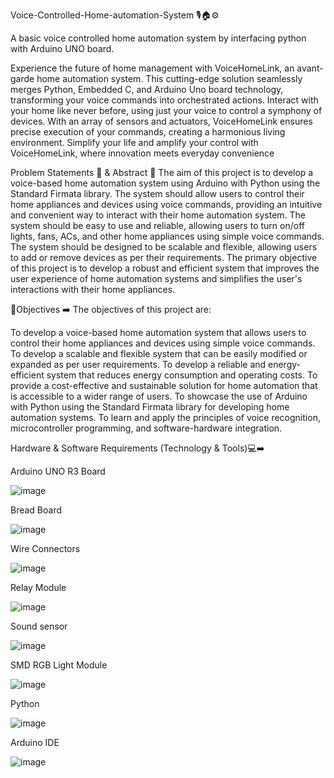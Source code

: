 Voice-Controlled-Home-automation-System 🎙️🏠⚙️  


A basic voice controlled home automation system by interfacing python with Arduino UNO board.

Experience the future of home management with VoiceHomeLink, an avant-garde home automation system. This cutting-edge solution seamlessly merges Python, Embedded C, and Arduino Uno board technology, transforming your voice commands into orchestrated actions. Interact with your home like never before, using just your voice to control a symphony of devices. With an array of sensors and actuators, VoiceHomeLink ensures precise execution of your commands, creating a harmonious living environment. Simplify your life and amplify your control with VoiceHomeLink, where innovation meets everyday convenience

Problem Statements 📌 & Abstract 📝
The aim of this project is to develop a voice-based home automation system using Arduino with Python using the Standard Firmata library. The system should allow users to control their home appliances and devices using voice commands, providing an intuitive and convenient way to interact with their home automation system. The system should be easy to use and reliable, allowing users to turn on/off lights, fans, ACs, and other home appliances using simple voice commands. The system should be designed to be scalable and flexible, allowing users to add or remove devices as per their requirements. The primary objective of this project is to develop a robust and efficient system that improves the user experience of home automation systems and simplifies the user's interactions with their home appliances.

🎯Objectives ➡️
The objectives of this project are:

To develop a voice-based home automation system that allows users to control their home appliances and devices using simple voice commands.
To develop a scalable and flexible system that can be easily modified or expanded as per user requirements.
To develop a reliable and energy-efficient system that reduces energy consumption and operating costs.
To provide a cost-effective and sustainable solution for home automation that is accessible to a wider range of users.
To showcase the use of Arduino with Python using the Standard Firmata library for developing home automation systems.
To learn and apply the principles of voice recognition, microcontroller programming, and software-hardware integration.

Hardware & Software Requirements (Technology & Tools)💻➡️


Arduino UNO R3 Board

![image](https://github.com/user-attachments/assets/638390d9-0736-4acd-8ec8-4f4600f2272e)


Bread Board




![image](https://github.com/user-attachments/assets/6b9ff050-5020-45bd-a497-c67b7382d79a)


Wire Connectors



![image](https://github.com/user-attachments/assets/2e1a3df4-f2ac-4ca2-b02e-0143c33874cb)



Relay Module



![image](https://github.com/user-attachments/assets/678ef259-4b00-46cf-ac2b-32c4966a4bae)


Sound sensor


![image](https://github.com/user-attachments/assets/baf7ec21-4945-4a75-8a7b-548dbcf69004)



SMD RGB Light Module




![image](https://github.com/user-attachments/assets/f04f497a-aa42-4bb3-a735-4d5f3ec1c649)



Python



![image](https://github.com/user-attachments/assets/7d583efd-9865-4ac2-9ea4-8d38b4ebe2e9)


Arduino IDE



![image](https://github.com/user-attachments/assets/f039a0d9-61dc-4276-b498-9fe904e06bea)


